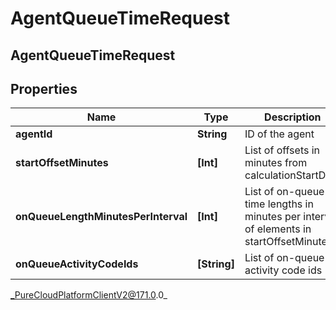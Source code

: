 # AgentQueueTimeRequest

## AgentQueueTimeRequest

## Properties

|Name | Type | Description | Notes|
|------------ | ------------- | ------------- | -------------|
| **agentId** | **String** | ID of the agent | |
| **startOffsetMinutes** | **[Int]** | List of offsets in minutes from calculationStartDate | |
| **onQueueLengthMinutesPerInterval** | **[Int]** | List of on-queue time lengths in minutes per interval of elements in startOffsetMinutes | |
| **onQueueActivityCodeIds** | **[String]** | List of on-queue activity code ids | [optional] |



_PureCloudPlatformClientV2@171.0.0_
